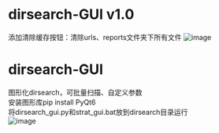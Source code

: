 # dirsearch-GUI v1.0
添加清除缓存按钮：清除urls、reports文件夹下所有文件
![image](https://github.com/BeliefGuy/dirsearch-GUI/assets/130121269/b7309aa0-d719-41ae-a8ea-db6086d8aa9f)
# dirsearch-GUI
图形化dirsearch，可批量扫描、自定义参数<br>
安装图形库pip install PyQt6<br>
将dirsearch_gui.py和strat_gui.bat放到dirsearch目录运行<br>
![image](https://github.com/BeliefGuy/dirsearch-GUI/assets/130121269/a3d165b4-384e-43db-9ac8-1b54f963a701)

